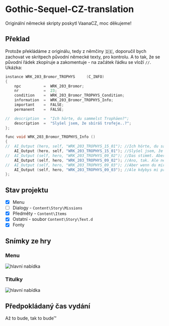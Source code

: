 # Gothic-Sequel-CZ-translation
Originální německé skripty poskytl VaanaCZ, moc děkujeme!

## Překlad 
Protože překládáme z originálu, tedy z němčiny :de:, doporučil bych zachovat ve skritpech původní německé texty, pro kontrolu. A to tak, že se původní řádek zkopíruje a zakomentuje - na začátek řádku se vloží `//`. Ukázka:
```c++
instance WRK_203_Bromor_TROPHYS		(C_INFO)
{
	npc		 	 = 	WRK_203_Bromor;
	nr		 	 = 	23;
	condition	 = 	WRK_203_Bromor_TROPHYS_Condition;
	information	 = 	WRK_203_Bromor_TROPHYS_Info;
	important	 = 	FALSE;
	permanent	 = 	FALSE;

//	description	 = 	"Ich hörte, du sammelst Trophäen?";
	description	 = 	"Slyšel jsem, že sbíráš trofeje..?";
};

func void WRK_203_Bromor_TROPHYS_Info ()
{
//	AI_Output (hero, self, "WRK_203_TROPHYS_15_01"); //Ich hörte, du sammelst Trophäen?
	AI_Output (hero, self, "WRK_203_TROPHYS_15_01"); //Slyšel jsem, že sbíráš trofeje..?
//	AI_Output (self, hero, "WRK_203_TROPHYS_09_02"); //Das stimmt. Aber nicht dieses Wolfs- und Scavenger Zeug. Davon habe ich schon genug.
	AI_Output (self, hero, "WRK_203_TROPHYS_09_02"); //Ano, tak. Ale ne tyhle cetky z vlků nebo mrchožroutů. Těch už mám až dost.
//	AI_Output (self, hero, "WRK_203_TROPHYS_09_03"); //Aber wenn du mir ein SchattenläuferHorn oder -Fell bringst, dafür zahle ich hundert Silberstücke!
	AI_Output (self, hero, "WRK_203_TROPHYS_09_03"); //Ale kdybys mi přinesl roh nebo kůži stínové šelmy, dal bych ti za ně sto stříbrných!
};
```

## Stav projektu
- [x] Menu
- [ ] Dialogy - `Content\Story\Missions`
- [x] Předměty - `Content\Items`
- [x] Ostatní - soubor `Content\Story\Text.d`
- [x] Fonty

## Snímky ze hry
### Menu
![hlavní nabídka](https://github.com/auronen/Gothic-Sequel-CZ-translation/blob/main/screenshots/Sequel_menu_cz.png?raw=true)

### Titulky
![hlavní nabídka](https://github.com/auronen/Gothic-Sequel-CZ-translation/blob/main/screenshots/Sequel_titulek.png?raw=true)

## Předpokládaný čas vydání
Až to bude, tak to bude™
